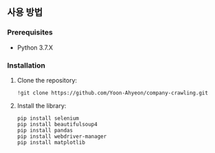 ## 사용 방법

### Prerequisites
- Python 3.7.X

### Installation
1. Clone the repository:
   ```
   !git clone https://github.com/Yoon-Ahyeon/company-crawling.git
   ```

2. Install the library:
   ```
   pip install selenium
   pip install beautifulsoup4
   pip install pandas
   pip install webdriver-manager
   pip install matplotlib
   ```
